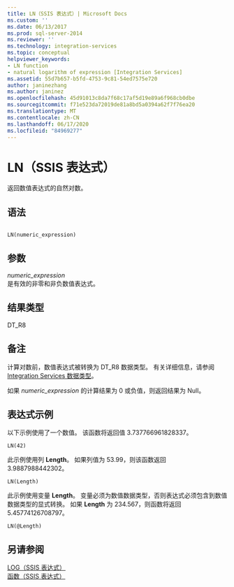 ```yaml
---
title: LN（SSIS 表达式）| Microsoft Docs
ms.custom: ''
ms.date: 06/13/2017
ms.prod: sql-server-2014
ms.reviewer: ''
ms.technology: integration-services
ms.topic: conceptual
helpviewer_keywords:
- LN function
- natural logarithm of expression [Integration Services]
ms.assetid: 55d7b657-b5fd-4753-9c81-54ed7575e720
author: janinezhang
ms.author: janinez
ms.openlocfilehash: 45d91013c8da7f68c17af5d19e89a6f968cb0dbe
ms.sourcegitcommit: f71e523da72019de81a8bd5a0394a62f7f76ea20
ms.translationtype: MT
ms.contentlocale: zh-CN
ms.lasthandoff: 06/17/2020
ms.locfileid: "84969277"
---
```

# <a name="ln-ssis-expression"></a>LN（SSIS 表达式）
  返回数值表达式的自然对数。  
  
## <a name="syntax"></a>语法  
  
```  
  
LN(numeric_expression)  
```  
  
## <a name="arguments"></a>参数  
 *numeric_expression*  
 是有效的非零和非负数值表达式。  
  
## <a name="result-types"></a>结果类型  
 DT_R8  
  
## <a name="remarks"></a>备注  
 计算对数前，数值表达式被转换为 DT_R8 数据类型。 有关详细信息，请参阅 [Integration Services 数据类型](../data-flow/integration-services-data-types.md)。  
  
 如果 *numeric_expression* 的计算结果为 0 或负值，则返回结果为 Null。  
  
## <a name="expression-examples"></a>表达式示例  
 以下示例使用了一个数值。 该函数将返回值 3.737766961828337。  
  
```  
LN(42)  
```  
  
 此示例使用列 **Length**。 如果列值为 53.99，则该函数返回 3.9887988442302。  
  
```  
LN(Length)   
```  
  
 此示例使用变量 **Length**。 变量必须为数值数据类型，否则表达式必须包含到数值数据类型的显式转换。 如果 **Length** 为 234.567，则函数将返回 5.45774126708797。  
  
```  
LN(@Length)   
```  
  
## <a name="see-also"></a>另请参阅  
 [LOG（SSIS 表达式）](log-ssis-expression.md)   
 [函数（SSIS 表达式）](functions-ssis-expression.md)  
  
  

